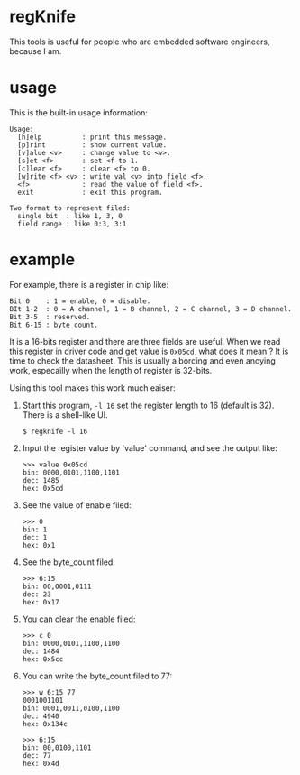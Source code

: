 # regKnife

This tools is useful for people who are embedded software engineers, because I am.

# usage

This is the built-in usage information:

```
Usage:
  [h]elp          : print this message.
  [p]rint         : show current value.
  [v]alue <v>     : change value to <v>.
  [s]et <f>       : set <f to 1.
  [c]lear <f>     : clear <f> to 0.
  [w]rite <f> <v> : write val <v> into field <f>.
  <f>             : read the value of field <f>.
  exit            : exit this program.
  
Two format to represent filed:
  single bit  : like 1, 3, 0
  field range : like 0:3, 3:1
```

# example

For example, there is a register in chip like:

```
Bit 0    : 1 = enable, 0 = disable.
BIt 1-2  : 0 = A channel, 1 = B channel, 2 = C channel, 3 = D channel.
Bit 3-5  : reserved.
Bit 6-15 : byte count.
```

It is a 16-bits register and there are three fields are useful. When we read this
register in driver code and get value is `0x05cd`, what does it mean ? It is time 
to check the datasheet. This is usually a bording and even anoying work, especailly
when the length of register is 32-bits.

Using this tool makes this work much eaiser:

1. Start this program, `-l 16` set the register length to 16 (default is 32). 
   There is a shell-like UI.
   ```
   $ regknife -l 16
   ```

2. Input the register value by 'value' command, and see the output like:
   ```
   >>> value 0x05cd
   bin: 0000,0101,1100,1101
   dec: 1485
   hex: 0x5cd
   ```
   
3. See the value of enable filed:
   ```
   >>> 0
   bin: 1
   dec: 1
   hex: 0x1
   ```
   
4. See the byte_count filed:
   ```
   >>> 6:15
   bin: 00,0001,0111
   dec: 23
   hex: 0x17
   ```
   
5. You can clear the enable filed:
   ```	
   >>> c 0
   bin: 0000,0101,1100,1100
   dec: 1484
   hex: 0x5cc
   
   ```
   
6. You can write the byte_count filed to 77:
   ```
   >>> w 6:15 77
   0001001101
   bin: 0001,0011,0100,1100
   dec: 4940
   hex: 0x134c
   
   >>> 6:15
   bin: 00,0100,1101
   dec: 77
   hex: 0x4d
   ```
